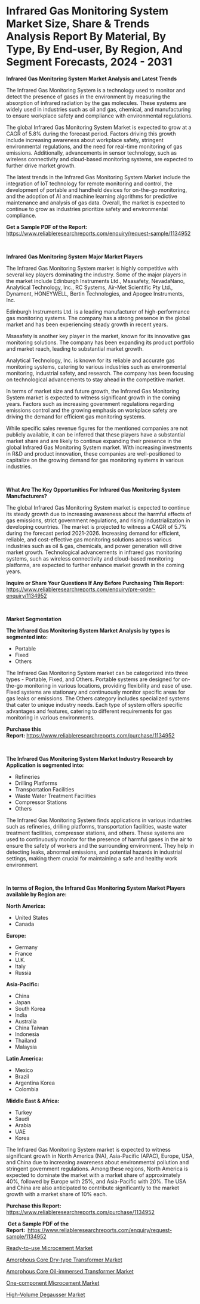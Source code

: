 <p><h1>Infrared Gas Monitoring System Market Size, Share & Trends Analysis Report By Material, By Type, By End-user, By Region, And Segment Forecasts, 2024 - 2031</h1></p><p><strong>Infrared Gas Monitoring System Market Analysis and Latest Trends</strong></p>
<p><p>The Infrared Gas Monitoring System is a technology used to monitor and detect the presence of gases in the environment by measuring the absorption of infrared radiation by the gas molecules. These systems are widely used in industries such as oil and gas, chemical, and manufacturing to ensure workplace safety and compliance with environmental regulations.</p><p>The global Infrared Gas Monitoring System Market is expected to grow at a CAGR of 5.8% during the forecast period. Factors driving this growth include increasing awareness about workplace safety, stringent environmental regulations, and the need for real-time monitoring of gas emissions. Additionally, advancements in sensor technology, such as wireless connectivity and cloud-based monitoring systems, are expected to further drive market growth.</p><p>The latest trends in the Infrared Gas Monitoring System Market include the integration of IoT technology for remote monitoring and control, the development of portable and handheld devices for on-the-go monitoring, and the adoption of AI and machine learning algorithms for predictive maintenance and analysis of gas data. Overall, the market is expected to continue to grow as industries prioritize safety and environmental compliance.</p></p>
<p><strong>Get a Sample PDF of the Report:&nbsp;</strong> <a href="https://www.reliableresearchreports.com/enquiry/request-sample/1134952">https://www.reliableresearchreports.com/enquiry/request-sample/1134952</a></p>
<p>&nbsp;</p>
<p><strong>Infrared Gas Monitoring System Major Market Players</strong></p>
<p><p>The Infrared Gas Monitoring System market is highly competitive with several key players dominating the industry. Some of the major players in the market include Edinburgh Instruments Ltd., Msasafety, NevadaNano, Analytical Technology, Inc., RC Systems, Air-Met Scientific Pty Ltd., Dynament, HONEYWELL, Bertin Technologies, and Apogee Instruments, Inc.</p><p>Edinburgh Instruments Ltd. is a leading manufacturer of high-performance gas monitoring systems. The company has a strong presence in the global market and has been experiencing steady growth in recent years. </p><p>Msasafety is another key player in the market, known for its innovative gas monitoring solutions. The company has been expanding its product portfolio and market reach, leading to substantial market growth.</p><p>Analytical Technology, Inc. is known for its reliable and accurate gas monitoring systems, catering to various industries such as environmental monitoring, industrial safety, and research. The company has been focusing on technological advancements to stay ahead in the competitive market.</p><p>In terms of market size and future growth, the Infrared Gas Monitoring System market is expected to witness significant growth in the coming years. Factors such as increasing government regulations regarding emissions control and the growing emphasis on workplace safety are driving the demand for efficient gas monitoring systems.</p><p>While specific sales revenue figures for the mentioned companies are not publicly available, it can be inferred that these players have a substantial market share and are likely to continue expanding their presence in the global Infrared Gas Monitoring System market. With increasing investments in R&D and product innovation, these companies are well-positioned to capitalize on the growing demand for gas monitoring systems in various industries.</p></p>
<p>&nbsp;</p>
<p><strong>What Are The Key Opportunities For Infrared Gas Monitoring System Manufacturers?</strong></p>
<p><p>The global Infrared Gas Monitoring System market is expected to continue its steady growth due to increasing awareness about the harmful effects of gas emissions, strict government regulations, and rising industrialization in developing countries. The market is projected to witness a CAGR of 5.7% during the forecast period 2021-2026. Increasing demand for efficient, reliable, and cost-effective gas monitoring solutions across various industries such as oil & gas, chemicals, and power generation will drive market growth. Technological advancements in infrared gas monitoring systems, such as wireless connectivity and cloud-based monitoring platforms, are expected to further enhance market growth in the coming years.</p></p>
<p><strong>Inquire or Share Your Questions If Any Before Purchasing This Report:</strong> <a href="https://www.reliableresearchreports.com/enquiry/pre-order-enquiry/1134952">https://www.reliableresearchreports.com/enquiry/pre-order-enquiry/1134952</a></p>
<p>&nbsp;</p>
<p><strong>Market Segmentation</strong></p>
<p><strong>The Infrared Gas Monitoring System Market Analysis by types is segmented into:</strong></p>
<p><ul><li>Portable</li><li>Fixed</li><li>Others</li></ul></p>
<p><p>The Infrared Gas Monitoring System market can be categorized into three types - Portable, Fixed, and Others. Portable systems are designed for on-the-go monitoring in various locations, providing flexibility and ease of use. Fixed systems are stationary and continuously monitor specific areas for gas leaks or emissions. The Others category includes specialized systems that cater to unique industry needs. Each type of system offers specific advantages and features, catering to different requirements for gas monitoring in various environments.</p></p>
<p><strong>Purchase this Report:&nbsp;</strong><a href="https://www.reliableresearchreports.com/purchase/1134952">https://www.reliableresearchreports.com/purchase/1134952</a></p>
<p>&nbsp;</p>
<p><strong>The Infrared Gas Monitoring System Market Industry Research by Application is segmented into:</strong></p>
<p><ul><li>Refineries</li><li>Drilling Platforms</li><li>Transportation Facilities</li><li>Waste Water Treatment Facilities</li><li>Compressor Stations</li><li>Others</li></ul></p>
<p><p>The Infrared Gas Monitoring System finds applications in various industries such as refineries, drilling platforms, transportation facilities, waste water treatment facilities, compressor stations, and others. These systems are used to continuously monitor for the presence of harmful gases in the air to ensure the safety of workers and the surrounding environment. They help in detecting leaks, abnormal emissions, and potential hazards in industrial settings, making them crucial for maintaining a safe and healthy work environment.</p></p>
<p>&nbsp;</p>
<p><strong>In terms of Region, the Infrared Gas Monitoring System Market Players available by Region are:</strong></p>
<p>
    <p> <strong> North America: </strong>
        <ul>
            <li>United States</li>
            <li>Canada</li>
        </ul>
        </p> 
    <p> <strong> Europe: </strong>
        <ul>
            <li>Germany</li>
            <li>France</li>
            <li>U.K.</li>
            <li>Italy</li>
            <li>Russia</li>
        </ul>
        </p> 
    <p> <strong> Asia-Pacific: </strong>
        <ul>
            <li>China</li>
            <li>Japan</li>
            <li>South Korea</li>
            <li>India</li>
            <li>Australia</li>
            <li>China Taiwan</li>
            <li>Indonesia</li>
            <li>Thailand</li>
            <li>Malaysia</li>
        </ul>
        </p> 
    <p> <strong> Latin America: </strong>
        <ul>
            <li>Mexico</li>
            <li>Brazil</li>
            <li>Argentina Korea</li>
            <li>Colombia</li>
        </ul>
        </p> 
    <p> <strong> Middle East & Africa: </strong>
        <ul>
            <li>Turkey</li>
            <li>Saudi</li>
            <li>Arabia</li>
            <li>UAE</li>
            <li>Korea</li>
        </ul>
    </p>
    </p>
<p><p>The Infrared Gas Monitoring System market is expected to witness significant growth in North America (NA), Asia-Pacific (APAC), Europe, USA, and China due to increasing awareness about environmental pollution and stringent government regulations. Among these regions, North America is expected to dominate the market with a market share of approximately 40%, followed by Europe with 25%, and Asia-Pacific with 20%. The USA and China are also anticipated to contribute significantly to the market growth with a market share of 10% each.</p></p>
<p><strong>Purchase this Report: </strong><a href="https://www.reliableresearchreports.com/purchase/1134952">https://www.reliableresearchreports.com/purchase/1134952</a></p>
<p>&nbsp;<strong>Get a Sample PDF of the Report:&nbsp;&nbsp;</strong><a href="https://www.reliableresearchreports.com/enquiry/request-sample/1134952">https://www.reliableresearchreports.com/enquiry/request-sample/1134952</a></p>
<p><strong></strong></p>
<p><p><a href="https://issuu.com/reportprime-2/docs/ready-to-use-microcement-market-size-2030.pptx">Ready-to-use Microcement Market</a></p><p><a href="https://github.com/singletonthaxterkelliehr2df/Market-Research-Report-List-1/blob/main/amorphous-core-dry-type-transformer-market.md">Amorphous Core Dry-type Transformer Market</a></p><p><a href="https://github.com/kufem1/Market-Research-Report-List-1/blob/main/amorphous-core-oil-immersed-transformer-market.md">Amorphous Core Oil-immersed Transformer Market</a></p><p><a href="https://issuu.com/reportprime-2/docs/one-component-microcement-market-size-2030.pptx">One-component Microcement Market</a></p><p><a href="https://github.com/kosella/Market-Research-Report-List-2/blob/main/high-volume-degausser-market.md">High-Volume Degausser Market</a></p></p>
